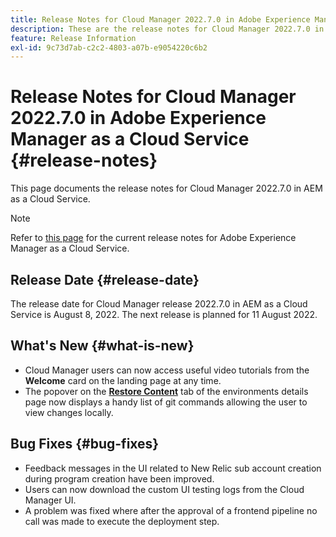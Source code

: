 ```yaml
---
title: Release Notes for Cloud Manager 2022.7.0 in Adobe Experience Manager as a Cloud Service
description: These are the release notes for Cloud Manager 2022.7.0 in AEM as a Cloud Service.
feature: Release Information
exl-id: 9c73d7ab-c2c2-4803-a07b-e9054220c6b2
---
```


# Release Notes for Cloud Manager 2022.7.0 in Adobe Experience Manager as a Cloud Service {#release-notes}

This page documents the release notes for Cloud Manager 2022.7.0 in AEM as a Cloud Service.

>[!NOTE]
>
>Refer to [this page](/help/release-notes/release-notes-cloud/release-notes-current.md) for the current release notes for Adobe Experience Manager as a Cloud Service.

## Release Date {#release-date}

The release date for Cloud Manager release 2022.7.0 in AEM as a Cloud Service is August 8, 2022. The next release is planned for 11 August 2022.

## What's New {#what-is-new}

* Cloud Manager users can now access useful video tutorials from the **Welcome** card on the landing page at any time.
* The popover on the **[Restore Content](/help/operations/backup.md)** tab of the environments details page now displays a handy list of git commands allowing the user to view changes locally.

## Bug Fixes {#bug-fixes}

* Feedback messages in the UI related to New Relic sub account creation during program creation have been improved.
* Users can now download the custom UI testing logs from the Cloud Manager UI.
* A problem was fixed where after the approval of a frontend pipeline no call was made to execute the deployment step.
